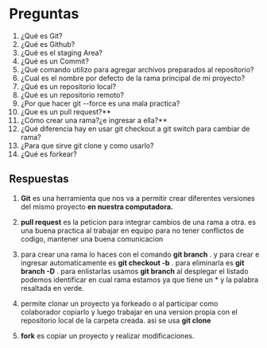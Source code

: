 # Preguntas

1. ¿Qué es Git?
2. ¿Qué es Github?
3. ¿Qué es el staging Area?
4. ¿Qué es un Commit?
5. ¿Qué comando utilizo para agregar archivos preparados al repositorio?
6. ¿Cual es el nombre por defecto de la rama principal de mi proyecto?
7. ¿Qué es un repositorio local?
8. ¿Qué es un repositorio remoto?
9. ¿Por que hacer git --force es una mala practica?
10. ¿Que es un pull request?**
11. ¿Cómo crear una rama?¿e ingresar a ella?**
12. ¿Qué diferencia hay en usar git checkout a git switch para cambiar de rama?
13. ¿Para que sirve git clone y como usarlo?
14. ¿Qué es forkear?

## Respuestas 

1. **Git** es  una herramienta que nos va a permitir crear diferentes versiones del mismo proyecto **en nuestra computadora.**

10. **pull request** es la peticion para integrar cambios de una rama a otra. es una buena practica al trabajar en equipo para no tener conflictos de codigo, mantener una buena comunicacion

11. para crear una rama  lo haces con el comando **git branch** <nombre-rama>.
y para crear e ingresar automaticamente es **git checkout -b** <nombre-rama>. 
para eliminarla es **git branch -D** <nombre-rama>.
para enlistarlas usamos **git branch** al desplegar el listado podemos identificar en cual rama estamos ya que tiene un * y la palabra resaltada en verde. 

13. permite clonar un proyecto ya forkeado o al participar como colaborador copiarlo y luego trabajar en una version propia con el repositorio local de la carpeta creada. asi se usa **git clone** <url del proyecto>

14. **fork** es copiar un proyecto y realizar modificaciones.